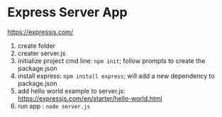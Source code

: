 # Express Server App

https://expressjs.com/


1. create folder 
2. creater server.js
3. initialize project cmd line: ```npm init```; follow prompts to create the package.json
4. install express: ```npm install express```; will add a new dependency to package.json
5. add hello world example to server.js: https://expressjs.com/en/starter/hello-world.html
6. run app : ```node server.js```

